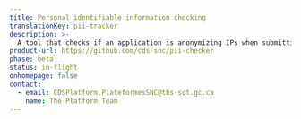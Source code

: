 ```yaml
---
title: Personal identifiable information checking
translationKey: pii-tracker
description: >-
  A tool that checks if an application is anonymizing IPs when submitting information to Google Analytics.
product-url: https://github.com/cds-snc/pii-checker
phase: beta
status: in-flight
onhomepage: false
contact:
  - email: CDSPlatform.PlateformesSNC@tbs-sct.gc.ca
    name: The Platform Team
---
```

